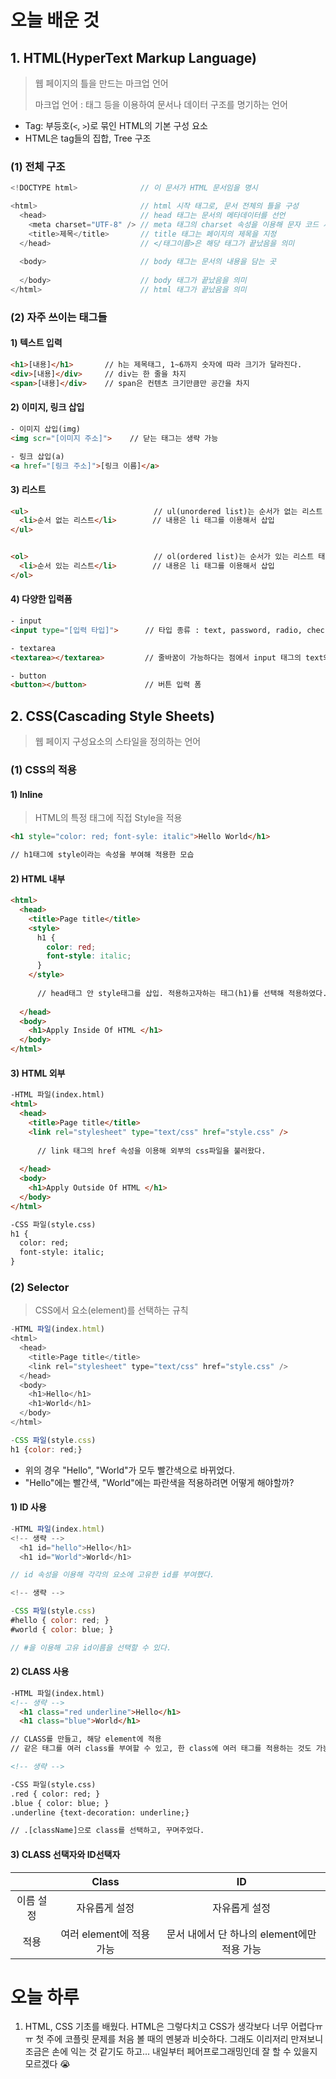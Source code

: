# 오늘 배운 것

## 1. HTML(HyperText Markup Language)

> 웹 페이지의 틀을 만드는 마크업 언어
>
> 마크업 언어 : 태그 등을 이용하여 문서나 데이터 구조를 명기하는 언어

+ Tag: 부등호(`<`, `>`)로 묶인 HTML의	 기본 구성 요소
+ HTML은 tag들의 집합, Tree 구조

### (1) 전체 구조

```js
<!DOCTYPE html>              // 이 문서가 HTML 문서임을 명시

<html>                       // html 시작 태그로, 문서 전체의 틀을 구성
  <head>                     // head 태그는 문서의 메타데이터를 선언
    <meta charset="UTF-8" /> // meta 태그의 charset 속성을 이용해 문자 코드 세트 지정
    <title>제목</title>		// title 태그는 페이지의 제목을 지정
  </head>                    // </태그이름>은 해당 태그가 끝났음을 의미
  
  <body>                     // body 태그는 문서의 내용을 담는 곳
  
  </body>                    // body 태그가 끝났음을 의미
</html>                      // html 태그가 끝났음을 의미
```

### (2) 자주 쓰이는 태그들

#### 1) 텍스트 입력

```html
<h1>[내용]</h1>		// h는 제목태그, 1~6까지 숫자에 따라 크기가 달라진다.
<div>[내용]</div>		// div는 한 줄을 차지
<span>[내용]</div>	// span은 컨텐츠 크기만큼만 공간을 차지
```

#### 2) 이미지, 링크 삽입

```html
- 이미지 삽입(img)
<img scr="[이미지 주소]">	// 닫는 태그는 생략 가능

- 링크 삽입(a)
<a href="[링크 주소]">[링크 이름]</a>	
```

#### 3) 리스트

```html
<ul>							// ul(unordered list)는 순서가 없는 리스트 태그
  <li>순서 없는 리스트</li>		// 내용은 li 태그를 이용해서 삽입
</ul>


<ol>							// ol(ordered list)는 순서가 있는 리스트 태그
  <li>순서 있는 리스트</li>		// 내용은 li 태그를 이용해서 삽입
</ol>
```

#### 4) 다양한 입력폼

```html
- input
<input type="[입력 타입]">		// 타입 종류 : text, password, radio, checkbox

- textarea
<textarea></textarea>		  // 줄바꿈이 가능하다는 점에서 input 태그의 text와는 다름

- button
<button></button>			  // 버튼 입력 폼
```

## 2. CSS(Cascading Style Sheets)

> 웹 페이지 구성요소의 스타일을 정의하는 언어

### (1) CSS의 적용

#### 1) Inline

> HTML의 특정 태그에 직접 Style을 적용

```html
<h1 style="color: red; font-syle: italic">Hello World</h1>

// h1태그에 style이라는 속성을 부여해 적용한 모습
```

#### 2) HTML 내부

```html
<html>
  <head>
    <title>Page title</title>
    <style>
      h1 {
        color: red;
        font-style: italic;
      }
    </style>
      
      // head태그 안 style태그를 삽입. 적용하고자하는 태그(h1)를 선택해 적용하였다.
      
  </head>
  <body>
    <h1>Apply Inside Of HTML </h1>
  </body>
</html>
```

#### 3) HTML 외부

```html
-HTML 파일(index.html)
<html>
  <head>
    <title>Page title</title>
    <link rel="stylesheet" type="text/css" href="style.css" />
    
      // link 태그의 href 속성을 이용해 외부의 css파일을 불러왔다.
      
  </head>
  <body>
    <h1>Apply Outside Of HTML </h1>
  </body>
</html>

-CSS 파일(style.css)
h1 {
  color: red;
  font-style: italic;
}
```

### (2) Selector

> CSS에서 요소(element)를 선택하는 규칙

```js
-HTML 파일(index.html)
<html>
  <head>
    <title>Page title</title>
    <link rel="stylesheet" type="text/css" href="style.css" />    
  </head>
  <body>
    <h1>Hello</h1>
	<h1>World</h1>
  </body>
</html>

-CSS 파일(style.css)
h1 {color: red;}
```

+ 위의 경우 "Hello", "World"가 모두 빨간색으로 바뀌었다. 
+ "Hello"에는 빨간색, "World"에는 파란색을 적용하려면 어떻게 해야할까?

#### 1) ID 사용

```js
-HTML 파일(index.html)
<!-- 생략 -->
  <h1 id="hello">Hello</h1>
  <h1 id="World">World</h1>

// id 속성을 이용해 각각의 요소에 고유한 id를 부여했다.

<!-- 생략 -->

-CSS 파일(style.css)
#hello { color: red; }
#world { color: blue; }

// #을 이용해 고유 id이름을 선택할 수 있다.
```

#### 2) CLASS 사용

```html
-HTML 파일(index.html)
<!-- 생략 -->
  <h1 class="red underline">Hello</h1>
  <h1 class="blue">World</h1>

// CLASS를 만들고, 해당 element에 적용
// 같은 태그를 여러 class를 부여할 수 있고, 한 class에 여러 태그를 적용하는 것도 가능(띄어쓰기로 구분)

<!-- 생략 -->

-CSS 파일(style.css)
.red { color: red; }
.blue { color: blue; }
.underline {text-decoration: underline;}

// .[className]으로 class를 선택하고, 꾸며주었다.
```

#### 3) CLASS 선택자와 ID선택자

|           |          Class           |                     ID                      |
| :-------: | :----------------------: | :-----------------------------------------: |
| 이름 설정 |      자유롭게 설정       |                자유롭게 설정                |
|   적용    | 여러 element에 적용 가능 | 문서 내에서 단 하나의 element에만 적용 가능 |

# 오늘 하루

1. HTML, CSS 기초를 배웠다. HTML은 그렇다치고 CSS가 생각보다 너무 어렵다ㅠㅠ 첫 주에 코플릿 문제를 처음 볼 때의 멘붕과 비슷하다. 그래도 이리저리 만져보니 조금은 손에 익는 것 같기도 하고... 내일부터 페어프로그래밍인데 잘 할 수 있을지 모르겠다 😭

